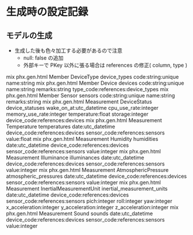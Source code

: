 # 生成時の設定記録

## モデルの生成

* 生成した後も色々加工する必要があるので注意
  * null: false の追加
  * 外部キーで PKey 以外に張る場合は references の修正( column, type )

mix phx.gen.html Member DeviceType device_types code:string:unique name:string
mix phx.gen.html Member Device devices code:string:unique name:string remarks:string type_code:references:device_types
mix phx.gen.html Member Sensor sensors code:string:unique name:string remarks:string
mix phx.gen.html Measurement DeviceStatus device_statuses wake_on_at:utc_datetime cpu_use_rate:integer memory_use_rate:integer temperature:float storage:integer device_code:references:devices
mix phx.gen.html Measurement Temperature temperatures date:utc_datetime device_code:references:devices sensor_code:references:sensors value:float
mix phx.gen.html Measurement Humidity humidities date:utc_datetime device_code:references:devices sensor_code:references:sensors value:integer
mix phx.gen.html Measurement Illuminance illuminances date:utc_datetime device_code:references:devices sensor_code:references:sensors value:integer
mix phx.gen.html Measurement AtmosphericPressure atmospheric_pressures date:utc_datetime device_code:references:devices sensor_code:references:sensors value:integer
mix phx.gen.html Measurement InertialMeasurementUnit inertial_measurement_units date:utc_datetime device_code:references:devices sensor_code:references:sensors pich:integer roll:integer yaw:integer x_acceleration:integer y_acceleration:integer z_acceleration:integer
mix phx.gen.html Measurement Sound sounds date:utc_datetime device_code:references:devices sensor_code:references:sensors value:integer
